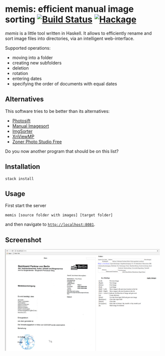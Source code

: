 # memis: efficient manual image sorting [![Build Status](https://travis-ci.org/johannesgerer/memis.svg?branch=master)](https://travis-ci.org/johannesgerer/memis) [![Hackage](https://img.shields.io/hackage/v/memis.svg)](https://hackage.haskell.org/package/memis)

*memis* is a little tool written in Haskell. It allows to efficiently
rename and sort image files into directories, via an intelligent  web-interface.

Supported operations:

* moving into a folder
* creating new subfolders
* deletion
* rotation
* entering dates
* specifying the order of documents with equal dates

## Alternatives

This software tries to be better than its alternatives:

* [Photosift](http://www.rlvision.com/photosift/about.asp)
* [Manual Imagesort](https://sourceforge.net/projects/manualimagesort/)
* [ImgSorter](https://sourceforge.net/projects/imgsorter/?source=directory)
* [XnViewMP](http://www.xnview.com/en/xnviewmp/)
* [Zoner Photo Studio Free](https://free.zoner.com/)

Do you now another program that should be on this list?

## Installation

```shell
stack install
```

## Usage

First start the server

```shell
memis [source folder with images] [target folder]
```

and then navigate to [`http://localhost:8081`](http://localhost:8081).

## Screenshot

![screenshot](screen.png)
